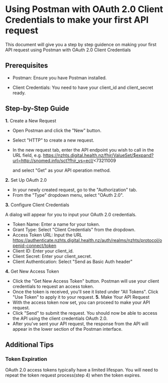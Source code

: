 # Using Postman with OAuth 2.0 Client Credentials to make your first API request
This document will give you a step by step guidence on making your first API request using Postman with OAuth 2.0 Client Credentials

## Prerequisites
* Postman: Ensure you have Postman installed.

* Client Credentials: You need to have your client_id and client_secret ready.

## Step-by-Step Guide
**1.**  Create a New Request

* Open Postman and click the "New" button.

* Select "HTTP" to create a new request.
* In the new request tab, enter the API endpoint you wish to call in the URL field, e.g.  https://nzhts.digital.health.nz/fhir/ValueSet/$expand?url=http://snomed.info/sct?fhir_vs=ecl/<73211009


    and select "Get" as your API operation method.

**2.** Set Up OAuth 2.0
*	In your newly created request, go to the "Authorization" tab.
*	From the "Type" dropdown menu, select "OAuth 2.0".

**3.** Configure Client Credentials

A dialog will appear for you to input your OAuth 2.0 credentials.
*	Token Name: Enter a name for your token.
*	Grant Type: Select "Client Credentials" from the dropdown.
*	Access Token URL: Input the URL https://authenticate.nzhts.digital.health.nz/auth/realms/nzhts/protocol/openid-connect/token
*	Client ID: Enter your client_id.
*	Client Secret: Enter your client_secret.
*	Client Authentication: Select "Send as Basic Auth header"

**4.** Get New Access Token

*	Click the "Get New Access Token" button. Postman will use your client credentials to request an access token.
*	Once the token is received, you'll see it listed under "All Tokens". Click "Use Token" to apply it to your request.
**5.** Make Your API Request
*	With the access token now set, you can proceed to make your API request.
*	Click "Send" to submit the request. You should now be able to access the API using the client credentials OAuth 2.0.
*	After you've sent your API request, the response from the API will appear in the lower section of the Postman interface.

## Additional Tips

### Token Expiration
OAuth 2.0 access tokens typically have a limited lifespan. You will need to repeat the token request process(step 4) when the token expires.
